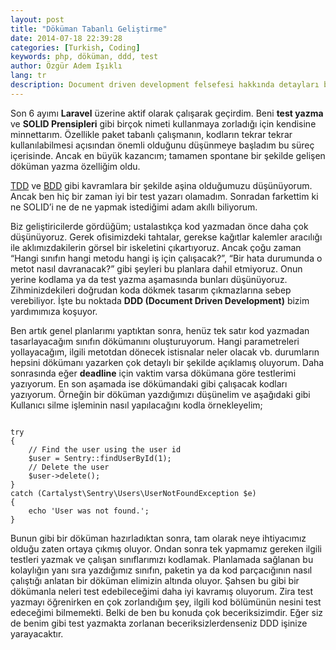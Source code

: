 ```yaml
---
layout: post
title: "Döküman Tabanlı Geliştirme"
date: 2014-07-18 22:39:28
categories: [Turkish, Coding]
keywords: php, döküman, ddd, test
author: Özgür Adem Işıklı
lang: tr
description: Document driven development felsefesi hakkında detayları bulabileceğimiz bir makale.
---
```


Son 6 ayımı **Laravel** üzerine aktif olarak çalışarak geçirdim. Beni **test yazma** ve **SOLID Prensipleri** gibi birçok nimeti kullanmaya zorladığı için kendisine minnettarım. Özellikle paket tabanlı çalışmanın, kodların tekrar tekrar kullanılabilmesi açısından önemli olduğunu düşünmeye başladım bu süreç içerisinde. Ancak en büyük kazancım; tamamen spontane bir şekilde gelişen döküman yazma özelliğim oldu.

[TDD](http://en.wikipedia.org/wiki/Test-driven_development) ve [BDD](http://en.wikipedia.org/wiki/Behavior-driven_development) gibi kavramlara bir şekilde aşina olduğumuzu düşünüyorum. Ancak ben hiç bir zaman iyi bir test yazarı olamadım. Sonradan farkettim ki ne SOLID’i ne de ne yapmak istediğimi adam akıllı biliyorum.

Biz geliştiricilerde gördüğüm; ustalastıkça kod yazmadan önce daha çok düşünüyoruz. Gerek ofisimizdeki tahtalar, gerekse kağıtlar kalemler aracılığı ile aklımızdakilerin görsel bir iskeletini çıkartıyoruz. Ancak çoğu zaman “Hangi sınıfın hangi metodu hangi iş için çalışacak?”, “Bir hata durumunda o metot nasıl davranacak?” gibi şeyleri bu planlara dahil etmiyoruz. Onun yerine kodlama ya da test yazma aşamasında bunları düşünüyoruz. Zihminizdekileri doğrudan koda dökmek tasarım çıkmazlarına sebep verebiliyor. İşte bu noktada **DDD (Document Driven Development)** bizim yardımımıza koşuyor.

Ben artık genel planlarımı yaptıktan sonra, henüz tek satır kod yazmadan tasarlayacağım sınıfın dökümanını oluşturuyorum. Hangi parametreleri yollayacağım, ilgili metotdan dönecek istisnalar neler olacak vb. durumların hepsini dökümanı yazarken çok detaylı bir şekilde açıklamış oluyorum. Daha sonrasında eğer **deadline** için vaktim varsa dökümana göre testlerimi yazıyorum. En son aşamada ise dökümandaki gibi çalışacak kodları yazıyorum. Örneğin bir döküman yazdığımızı düşünelim ve aşağıdaki gibi Kullanıcı silme işleminin nasıl yapılacağını kodla örnekleyelim;

<pre><code class="language-php">
try
{
	// Find the user using the user id
	$user = Sentry::findUserById(1); 
	// Delete the user
	$user-&gt;delete();
}
catch (Cartalyst\Sentry\Users\UserNotFoundException $e)
{
	echo 'User was not found.';
}
</code></pre>

Bunun gibi bir döküman hazırladıktan sonra, tam olarak neye ihtiyacımız olduğu zaten ortaya çıkmış oluyor. Ondan sonra tek yapmamız gereken ilgili testleri yazmak ve çalışan sınıflarımızı kodlamak. Planlamada sağlanan bu kolaylığın yanı sıra yazdığımız sınıfın, paketin ya da kod parçacığının nasıl çalıştığı anlatan bir döküman elimizin altında oluyor. Şahsen bu gibi bir dökümanla neleri test edebileceğimi daha iyi kavramış oluyorum. Zira test yazmayı öğrenirken en çok zorlandığım şey, ilgili kod bölümünün nesini test edeceğimi bilmemekti. Belki de ben bu konuda çok beceriksizimdir. Eğer siz de benim gibi test yazmakta zorlanan beceriksizlerdenseniz DDD işinize yarayacaktır.
